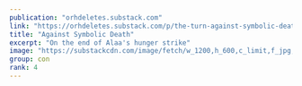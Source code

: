 ```yaml
---
publication: "orhdeletes.substack.com"
link: "https://orhdeletes.substack.com/p/the-turn-against-symbolic-death"
title: "Against Symbolic Death"
excerpt: "On the end of Alaa's hunger strike"
image: "https://substackcdn.com/image/fetch/w_1200,h_600,c_limit,f_jpg,q_auto:good,fl_progressive:steep/https%3A%2F%2Fbucketeer-e05bbc84-baa3-437e-9518-adb32be77984.s3.amazonaws.com%2Fpublic%2Fimages%2F45f5dbfc-ee10-43ec-b17f-1f4f590c3fe9_1550x1020.png"
group: con
rank: 4
---
```

